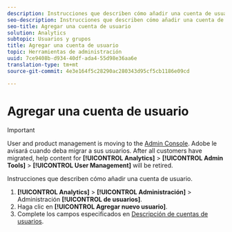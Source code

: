 ```yaml
---
description: Instrucciones que describen cómo añadir una cuenta de usuario.
seo-description: Instrucciones que describen cómo añadir una cuenta de usuario.
seo-title: Agregar una cuenta de usuario
solution: Analytics
subtopic: Usuarios y grupos
title: Agregar una cuenta de usuario
topic: Herramientas de administración
uuid: 7ce9408b-d934-40df-ada4-55d98e36aa6e
translation-type: tm+mt
source-git-commit: 4e3e164f5c28290ac280343d95cf5cb1186e09cd

---
```



# Agregar una cuenta de usuario

>[!IMPORTANT]
>
>User and product management is moving to the [Admin Console](https://helpx.adobe.com/enterprise/using/admin-console.html). Adobe le avisará cuando deba migrar a sus usuarios. After all customers have migrated, help content for **[!UICONTROL Analytics]** &gt; **[!UICONTROL Admin Tools]** &gt; **[!UICONTROL User Management]** will be retired.

Instrucciones que describen cómo añadir una cuenta de usuario.

1. **[!UICONTROL Analytics]** &gt; **[!UICONTROL Administración]** &gt; Administración **[!UICONTROL de usuarios]**.
1. Haga clic en **[!UICONTROL Agregar nuevo usuario]**.
1. Complete los campos especificados en [Descripción de cuentas de usuarios](/help/admin/user-management2/c-user-management/users.md#section_14A7E169514A42A88E06387CC7C2E9AD).
